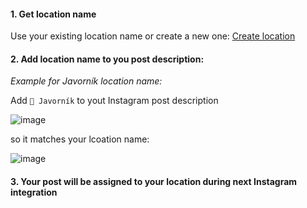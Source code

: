 #### 1. Get location name
Use your existing location name or create a new one: [Create location](locationCreation.md)
   
#### 2. Add location name to you post description:
   
   *Example for Javorník location name:*
   
   Add `📍 Javorník` to yout Instagram post description

  ![image](https://github.com/mappedme/docs/assets/157869436/2555d31c-54a7-4f89-b404-ccb89ae00ed8)

  so it matches your lcoation name:

  ![image](https://github.com/mappedme/docs/assets/157869436/21df39d7-2c63-40dc-a845-0c20f1500f13)
  
#### 3. Your post will be assigned to your location during next Instagram integration
